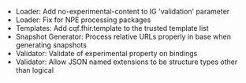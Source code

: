 * Loader: Add no-experimental-content to IG 'validation' parameter 
* Loader: Fix for NPE processing packages
* Templates: Add cqf.fhir.template to the trusted template list
* Snapshot Generator: Process relative URLs properly in base when generating snapshots
* Validator: Validate of experimental property on bindings
* Validator: Allow JSON named extensions to be structure types other than logical

